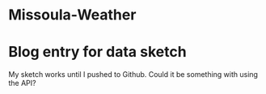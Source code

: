 # Missoula-Weather

<h1>Blog entry for data sketch</h1>

<p> My sketch works until I pushed to Github. Could it be something with using the API? </p>
